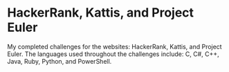 # HackerRank, Kattis, and Project Euler
My completed challenges for the websites: HackerRank, Kattis, and Project Euler.
The languages used throughout the challenges include: C, C#, C++, Java, Ruby, Python, and PowerShell. 
